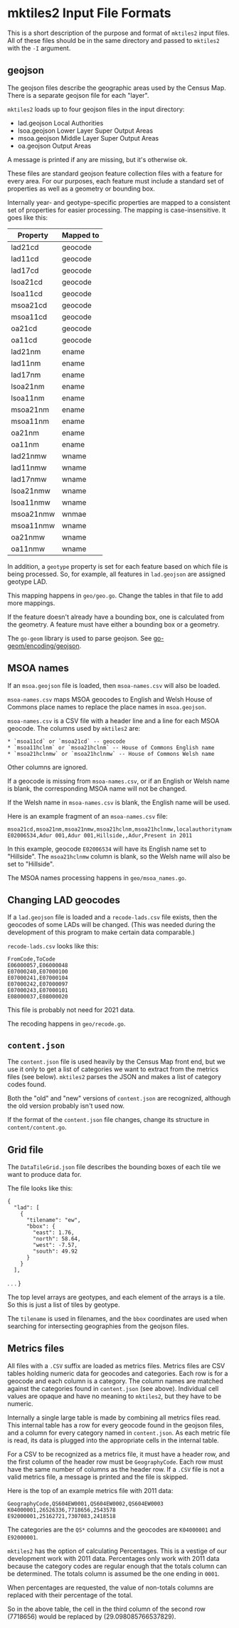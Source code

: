 # mktiles2 Input File Formats

This is a short description of the purpose and format of `mktiles2` input files.
All of these files should be in the same directory and passed to `mktiles2` with
the `-I` argument.

## geojson

The geojson files describe the geographic areas used by the Census Map.
There is a separate geojson file for each "layer".

`mktiles2` loads up to four geojson files in the input directory:

- lad.geojson Local Authorities
- lsoa.geojson Lower Layer Super Output Areas
- msoa.geojson Middle Layer Super Output Areas
- oa.geojson Output Areas

A message is printed if any are missing, but it's otherwise ok.

These files are standard geojson feature collection files with a feature for every
area.
For our purposes, each feature must include a standard set of properties as well
as a geometry or bounding box.

Internally year- and geotype-specific properties are mapped to a consistent set of
properties for easier processing.
The mapping is case-insensitive.
It goes like this:

| Property  | Mapped to |
| --------- | --------- |
| lad21cd   | geocode   |
| lad11cd   | geocode   |
| lad17cd   | geocode   |
| lsoa21cd  | geocode   |
| lsoa11cd  | geocode   |
| msoa21cd  | geocode   |
| msoa11cd  | geocode   |
| oa21cd    | geocode   |
| oa11cd    | geocode   |
| lad21nm   | ename     |
| lad11nm   | ename     |
| lad17nm   | ename     |
| lsoa21nm  | ename     |
| lsoa11nm  | ename     |
| msoa21nm  | ename     |
| msoa11nm  | ename     |
| oa21nm    | ename     |
| oa11nm    | ename     |
| lad21nmw  | wname     |
| lad11nmw  | wname     |
| lad17nmw  | wname     |
| lsoa21nmw | wname     |
| lsoa11nmw | wname     |
| msoa21nmw | wnmae     |
| msoa11nmw | wname     |
| oa21nmw   | wname     |
| oa11nmw   | wname     |

In addition, a `geotype` property is set for each feature based on which file is being
processed.
So, for example, all features in `lad.geojson` are assigned geotype LAD.

This mapping happens in `geo/geo.go`.
Change the tables in that file to add more mappings.

If the feature doesn't already have a bounding box, one is calculated from the geometry.
A feature must have either a bounding box or a geometry.

The `go-geom` library is used to parse geojson.
See [go-geom/encoding/geojson](https://pkg.go.dev/github.com/twpayne/go-geom/encoding/geojson).

## MSOA names

If an `msoa.geojson` file is loaded, then `msoa-names.csv` will also be loaded.

`msoa-names.csv` maps MSOA geocodes to English and Welsh House of Commons place names
to replace the place names in `msoa.geojson`.

`msoa-names.csv` is a CSV file with a header line and a line for each MSOA geocode.
The columns used by `mktiles2` are:

    * `msoa11cd` or `msoa21cd` -- geocode
    * `msoa11hclnm` or `msoa21hclnm` -- House of Commons English name
    * `msoa21hclnmw` or `msoa21hclnmw` -- House of Commons Welsh name

Other columns are ignored.

If a geocode is missing from `msoa-names.csv`, or if an English or Welsh name is blank,
the corresponding MSOA name will not be changed.

If the Welsh name in `msoa-names.csv` is blank, the English name will be used.

Here is an example fragment of an `msoa-names.csv` file:

    msoa21cd,msoa21nm,msoa21nmw,msoa21hclnm,msoa21hclnmw,localauthorityname,type
    E02006534,Adur 001,Adur 001,Hillside,,Adur,Present in 2011

In this example, geocode `E02006534` will have its English name set to "Hillside".
The `msoa21hclnmw` column is blank, so the Welsh name will also be set to "Hillside".

The MSOA names processing happens in `geo/msoa_names.go`.

## Changing LAD geocodes

If a `lad.geojson` file is loaded and a `recode-lads.csv` file exists, then the geocodes
of some LADs will be changed.
(This was needed during the development of this program to make certain data comparable.)

`recode-lads.csv` looks like this:

    FromCode,ToCode
    E06000057,E06000048
    E07000240,E07000100
    E07000241,E07000104
    E07000242,E07000097
    E07000243,E07000101
    E08000037,E08000020

This file is probably not need for 2021 data.

The recoding happens in `geo/recode.go`.

## `content.json`

The `content.json` file is used heavily by the Census Map front end, but we use it only
to get a list of categories we want to extract from the metrics files (see below).
`mktiles2` parses the JSON and makes a list of category codes found.

Both the "old" and "new" versions of `content.json` are recognized, although the old
version probably isn't used now.

If the format of the `content.json` file changes, change its structure in
`content/content.go`.

## Grid file

The `DataTileGrid.json` file describes the bounding boxes of each tile we want to
produce data for.

The file looks like this:

    {
      "lad": [
        {
          "tilename": "ew",
          "bbox": {
            "east": 1.76,
            "north": 58.64,
            "west": -7.57,
            "south": 49.92
          }
        }
      ],

. . .
}

The top level arrays are geotypes, and each element of the arrays is a tile.
So this is just a list of tiles by geotype.

The `tilename` is used in filenames, and the `bbox` coordinates are used when searching
for intersecting geographies from the geojson files.

## Metrics files

All files with a `.CSV` suffix are loaded as metrics files.
Metrics files are CSV tables holding numeric data for geocodes and categories.
Each row is for a geocode and each column is a category.
The column names are matched against the categories found in `content.json` (see above).
Individual cell values are opaque and have no meaning to `mktiles2`, but they have to be numeric.

Internally a single large table is made by combining all metrics files read.
This internal table has a row for every geocode found in the geojson files, and a column for
every category named in `content.json`.
As each metric file is read, its data is plugged into the appropriate cells in the internal table.

For a CSV to be recognized as a metrics file, it must have a header row, and the first column of
the header row must be `GeographyCode`.
Each row must have the same number of columns as the header row.
If a `.CSV` file is not a valid metrics file, a message is printed and the file is skipped.

Here is the top of an example metrics file with 2011 data:

    GeographyCode,QS604EW0001,QS604EW0002,QS604EW0003
    K04000001,26526336,7718656,2543578
    E92000001,25162721,7307083,2418518

The categories are the `QS*` columns and the geocodes are `K04000001` and `E92000001`.

`mktiles2` has the option of calculating Percentages.
This is a vestige of our development work with 2011 data.
Percentages only work with 2011 data because the category codes are regular enough that the totals
column can be determined.
The totals column is assumed be the one ending in `0001`.

When percentages are requested, the value of non-totals columns are replaced with their percentage
of the total.

So in the above table, the cell in the third column of the second row (7718656) would be replaced by
(29.098085766537829).
